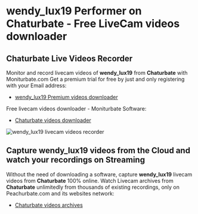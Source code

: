 # wendy_lux19 Performer on Chaturbate - Free LiveCam videos downloader

## Chaturbate Live Videos Recorder

Monitor and record livecam videos of **wendy_lux19** from **Chaturbate** with Moniturbate.com
Get a premium trial for free by just and only registering with your Email address:
* [wendy_lux19 Premium videos downloader](https://moniturbate.com/request-demo-licence-key.html)

Free livecam videos downloader - Moniturbate Software:
* [Chaturbate videos downloader](https://moniturbate.com/moniturbate-download-software.html)

![wendy_lux19 livecam videos recorder](https://peachurnet.com/templates/moniturbate-software.png)


## Capture wendy_lux19 videos from the Cloud and watch your recordings on Streaming

Without the need of downloading a software, capture **wendy_lux19** livecam videos from **Chaturbate** 100% online.
Watch Livecam archives from **Chaturbate** unlimitedly from thousands of existing recordings, only on Peachurbate.com and its websites network:
* [Chaturbate videos archives](https://peachurnet.com/)